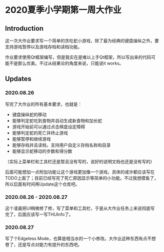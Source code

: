 # 2020夏季小学期第一周大作业

## Introduction

这一次大作业要求写一个简单的贪吃蛇小游戏，除了最为经典的键盘操纵之外，要支持游戏暂停以及游戏存档和读档功能。

作业要求使用Qt框架编写，但是我实在是难以上手Qt框架，所以写出来的代码可能不是那么优美。不过从结果论的角度来说，只能说it works。

## Updates

### 2020.08.26

写完了大作业的所有基本要求，也就是：

- 键盘操纵蛇的移动
- 能够判定蛇吃到食物并自动生成新食物和加长蛇
- 游戏开始前可以通过点击棋盘设定障碍
- 能够判定蛇的死亡并终止游戏
- 能够暂停和继续游戏
- 能够存档并且读档，支持用户自定义存档名称和目录
- 能够显示蛇移动的步数和得分数

（实际上菜单栏和工具栏还是暂且没有写的，说好的说明文档也还是没有写的）

后面可能想加一点附加功能让这个游戏更加像一个游戏，具体的或许都应该写在TODO上面了；目前已经写完了死亡原因显示等简单的小功能。不过我想摸鱼了，所以后面有时间再Update这个仓库吧。

### 2020.08.26 - 2020.08.27

这个凌晨把UI稍微修了修，写了菜单和工具栏，于是从大作业任务上来说彻底写完了，后面应该写一写THUInfo了。

### 2020.08.27

写了个Edgeless Mode，也算是相当水的一个小修改。大作业这种东西有点不想卷了，还是写点对能力有提升的东西吧。